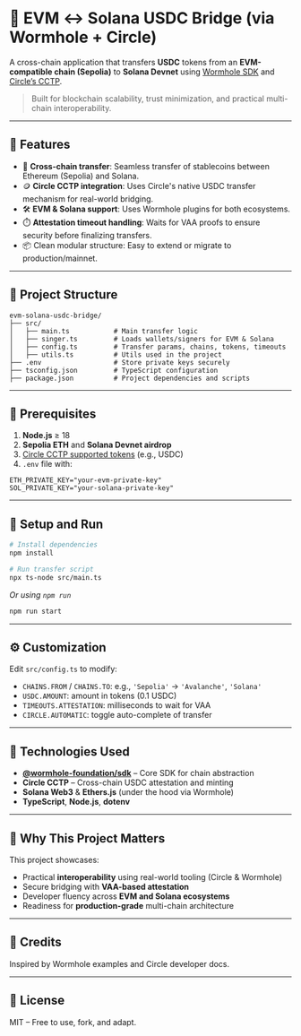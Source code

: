 # 🌉 EVM ↔ Solana USDC Bridge (via Wormhole + Circle)

A cross-chain application that transfers **USDC** tokens from an **EVM-compatible chain (Sepolia)** to **Solana Devnet** using [Wormhole SDK](https://wormhole.com/) and [Circle’s CCTP](https://developers.circle.com/stablecoins/docs/cctp-on-wormhole).

> Built for blockchain scalability, trust minimization, and practical multi-chain interoperability.

---

## 🚀 Features

- 🔗 **Cross-chain transfer**: Seamless transfer of stablecoins between Ethereum (Sepolia) and Solana.
- 🪙 **Circle CCTP integration**: Uses Circle's native USDC transfer mechanism for real-world bridging.
- 🛠️ **EVM & Solana support**: Uses Wormhole plugins for both ecosystems.
- ⏱️ **Attestation timeout handling**: Waits for VAA proofs to ensure security before finalizing transfers.
- 📦 Clean modular structure: Easy to extend or migrate to production/mainnet.

---

## 📁 Project Structure

```
evm-solana-usdc-bridge/
├── src/
│   ├── main.ts           # Main transfer logic
│   ├── singer.ts         # Loads wallets/signers for EVM & Solana
│   ├── config.ts         # Transfer params, chains, tokens, timeouts
│   ├── utils.ts          # Utils used in the project
├── .env                  # Store private keys securely
├── tsconfig.json         # TypeScript configuration
├── package.json          # Project dependencies and scripts
```

---

## 🔐 Prerequisites

1. **Node.js** ≥ 18
2. **Sepolia ETH** and **Solana Devnet airdrop**
3. [Circle CCTP supported tokens](https://developers.circle.com/stablecoins/docs/cctp-supported-chains) (e.g., USDC)
4. `.env` file with:

```env
ETH_PRIVATE_KEY="your-evm-private-key"
SOL_PRIVATE_KEY="your-solana-private-key"
```

---

## 🧪 Setup and Run

```bash
# Install dependencies
npm install

# Run transfer script
npx ts-node src/main.ts
```

_Or using `npm run`_

```bash
npm run start
```

---

## ⚙️ Customization

Edit `src/config.ts` to modify:

- `CHAINS.FROM` / `CHAINS.TO`: e.g., `'Sepolia'` → `'Avalanche'`, `'Solana'`
- `USDC.AMOUNT`: amount in tokens (0.1 USDC)
- `TIMEOUTS.ATTESTATION`: milliseconds to wait for VAA
- `CIRCLE.AUTOMATIC`: toggle auto-complete of transfer

---

## 🧩 Technologies Used

- **[@wormhole-foundation/sdk](https://www.npmjs.com/package/@wormhole-foundation/sdk)** – Core SDK for chain abstraction
- **Circle CCTP** – Cross-chain USDC attestation and minting
- **Solana Web3** & **Ethers.js** (under the hood via Wormhole)
- **TypeScript**, **Node.js**, **dotenv**

---

## 🧠 Why This Project Matters

This project showcases:

- Practical **interoperability** using real-world tooling (Circle & Wormhole)
- Secure bridging with **VAA-based attestation**
- Developer fluency across **EVM and Solana ecosystems**
- Readiness for **production-grade** multi-chain architecture

---

## 🧠 Credits

Inspired by Wormhole examples and Circle developer docs.

---

## 📜 License

MIT – Free to use, fork, and adapt.

